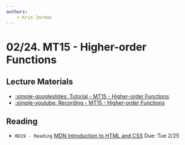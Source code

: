 ```yaml
---
authors:
    - Kris Jordan
---
```


# 02/24. MT15 - Higher-order Functions

## Lecture Materials

* [:simple-googleslides: Tutorial - MT15 - Higher-order Functions](https://docs.google.com/presentation/d/1MOgEBB0GBnGUyFd7PjnsBsE_wmk_ovywilDGs-otsIU/edit?usp=sharing)
* [:simple-youtube: Recording - MT15 - Higher-order Functions](https://youtube.com/live/-RDDPVND2AI?feature=share)

## Reading

* `RD19 - Reading` [MDN Introduction to HTML and CSS](https://gradescope.com) Due: Tue 2/25